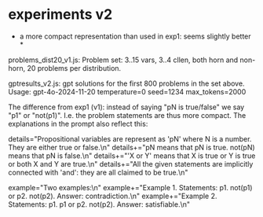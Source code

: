 # experiments v2

* a more compact representation than used in exp1: seems slightly better * 

problems_dist20_v1.js:
Problem set: 3..15 vars, 3..4 cllen, both horn and non-horn, 20 problems per distribution.

gptresults_v2.js:
gpt solutions for the first 800 problems in the set above.
Usage:
gpt-4o-2024-11-20
temperature=0
seed=1234
max_tokens=2000

The difference from exp1 (v1): instead of saying "pN is true/false" we say "p1" or "not(p1)".
I.e. the problem statements are thus more compact. The explanations in the prompt also reflect this:


  details="Propositional variables are represent as 'pN' where N is a number. They are either true or false.\n"
  details+="pN means that pN is true. not(pN) means that pN is false.\n"
  details+="'X or Y' means that X is true or Y is true or both X and Y are true.\n"
  details+="All the given statements are implicitly connected with 'and': they are all claimed to be true.\n"
  
  example="Two examples:\n"
  example+="Example 1. Statements: p1. not(p1) or p2. not(p2). Answer: contradiction.\n"
  example+="Example 2. Statements: p1. p1 or p2. not(p2). Answer: satisfiable.\n"
